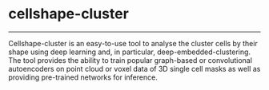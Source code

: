# cellshape-cluster
___
Cellshape-cluster is an easy-to-use tool to analyse the cluster cells by their shape using deep learning and, in particular, deep-embedded-clustering. The tool provides the ability to train popular graph-based or convolutional autoencoders on point cloud or voxel data of 3D single cell masks as well as providing pre-trained networks for inference.
